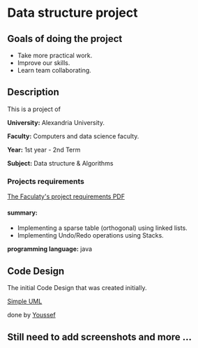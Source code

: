 # Data structure project

## Goals of doing the project

- Take more practical work.
- Improve our skills.
- Learn team collaborating.

## Description

This is a project of

**University:** Alexandria University.

**Faculty:** Computers and data science faculty.

**Year:** 1st year - 2nd Term

**Subject:** Data structure & Algorithms


### Projects requirements

[The Faculaty's project requirements PDF](documentation/requirements.pdf)

#### summary:

- Implementing a sparse table (orthogonal) using linked lists.
- Implementing Undo/Redo operations using Stacks.

**programming language:** java

## Code Design

The initial Code Design that was created initially.

[Simple UML](documentation/Initial_Code_Design_simple_uml.pdf)

done by [Youssef](https://github.com/youssefmail/)

## Still need to add screenshots and more ...